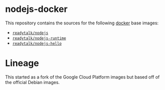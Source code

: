 nodejs-docker
=============

This repository contains the sources for the following [docker](https://docker.io) base images:
- [`readytalk/nodejs`](/base)
- [`readytalk/nodejs-runtime`](/runtime)
- [`readytalk/nodejs-hello`](/hello)


Lineage
===
This started as a fork of the Google Cloud Platform images but based off of the official Debian images.
